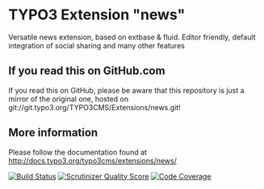 # TYPO3 Extension "news"

Versatile news extension, based on extbase & fluid. Editor friendly, default integration of social sharing and many other features

## If you read this on GitHub.com

If you read this on GitHub, please be aware that this repository is just a mirror of the original one, hosted on git://git.typo3.org/TYPO3CMS/Extensions/news.git!

## More information

Please follow the documentation found at http://docs.typo3.org/typo3cms/extensions/news/

[![Build Status](https://travis-ci.org/TYPO3-extensions/news.png)](https://travis-ci.org/TYPO3-extensions/news)
[![Scrutinizer Quality Score](https://scrutinizer-ci.com/g/TYPO3-extensions/news/badges/quality-score.png?s=83495e8a1f3392b4f13023ecb8eb331308bb3adc)](https://scrutinizer-ci.com/g/TYPO3-extensions/news/)
[![Code Coverage](https://scrutinizer-ci.com/g/TYPO3-extensions/news/badges/coverage.png?s=f34fa9c02e2962e63c4d56b164bc8d64113a61bb)](https://scrutinizer-ci.com/g/TYPO3-extensions/news/)